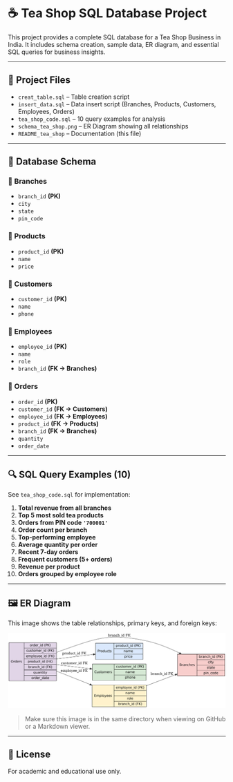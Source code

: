 
# ☕ Tea Shop SQL Database Project

This project provides a complete SQL database for a Tea Shop Business in India. It includes schema creation, sample data, ER diagram, and essential SQL queries for business insights.

---

## 📂 Project Files

- `creat_table.sql` – Table creation script
- `insert_data.sql` – Data insert script (Branches, Products, Customers, Employees, Orders)
- `tea_shop_code.sql` – 10 query examples for analysis
- `schema_tea_shop.png` – ER Diagram showing all relationships
- `README_tea_shop` – Documentation (this file)

---

## 🧱 Database Schema

### 🔸 Branches
- `branch_id` **(PK)**
- `city`
- `state`
- `pin_code`

### 🔸 Products
- `product_id` **(PK)**
- `name`
- `price`

### 🔸 Customers
- `customer_id` **(PK)**
- `name`
- `phone`

### 🔸 Employees
- `employee_id` **(PK)**
- `name`
- `role`
- `branch_id` **(FK → Branches)**

### 🔸 Orders
- `order_id` **(PK)**
- `customer_id` **(FK → Customers)**
- `employee_id` **(FK → Employees)**
- `product_id` **(FK → Products)**
- `branch_id` **(FK → Branches)**
- `quantity`
- `order_date`

---

## 🔍 SQL Query Examples (10)

See `tea_shop_code.sql` for implementation:

1. **Total revenue from all branches**
2. **Top 5 most sold tea products**
3. **Orders from PIN code `'700001'`**
4. **Order count per branch**
5. **Top-performing employee**
6. **Average quantity per order**
7. **Recent 7-day orders**
8. **Frequent customers (5+ orders)**
9. **Revenue per product**
10. **Orders grouped by employee role**

---

## 🖼️ ER Diagram

This image shows the table relationships, primary keys, and foreign keys:

![Tea Shop Schema ER Diagram](schema_tea_shop.png)

> Make sure this image is in the same directory when viewing on GitHub or a Markdown viewer.

---

## 🧾 License

For academic and educational use only.
